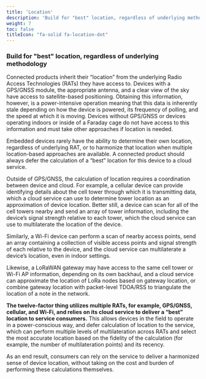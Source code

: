 ```yaml
---
title: 'Location'
description: 'Build for "best" location, regardless of underlying methodology.'
weight: 7
toc: false
titleIcon: "fa-solid fa-location-dot"
---
```


### Build for "best" location, regardless of underlying methodology

Connected products inherit their “location” from the underlying Radio Access Technologies (RATs) they have access to. Devices with a GPS/GNSS module, the appropriate antenna, and a clear view of the sky have access to satellite-based positioning. Obtaining this information, however, is a power-intensive operation meaning that this data is inherently stale depending on how the device is powered, its frequency of polling, and the speed at which it is moving. Devices without GPS/GNSS or devices operating indoors or inside of a Faraday cage do not have access to this information and must take other approaches if location is needed.

Embedded devices rarely have the ability to determine their own location, regardless of underlying RAT, or to harmonize that location when multiple location-based approaches are available. A connected product should always defer the calculation of a “best” location for this device to a cloud service.

Outside of GPS/GNSS, the calculation of location requires a coordination between device and cloud. For example, a cellular device can provide identifying details about the cell tower through which it is transmitting data, which a cloud service can use to determine tower location as an approximation of device location. Better still, a device can scan for all of the cell towers nearby and send an array of tower information, including the device’s signal strength relative to each tower, which the cloud service can use to multilaterate the location of the device.

Similarly, a Wi-Fi device can perform a scan of nearby access points, send an array containing a collection of visible access points and signal strength of each relative to the device, and the cloud service can multilaterate a device’s location, even in indoor settings.

Likewise, a LoRaWAN gateway may have access to the same cell tower or Wi-Fi AP information, depending on its own backhaul, and a cloud service can approximate the location of LoRa nodes based on gateway location, or combine gateway location with packet-level TDOA/RSS to triangulate the location of a note in the network.

**The twelve-factor thing utilizes multiple RATs, for example, GPS/GNSS, cellular, and Wi-Fi, and relies on its cloud service to deliver a “best” location to service consumers.** This allows devices in the field to operate in a power-conscious way, and defer calculation of location to the service, which can perform multiple levels of multilateration across RATs and select the most accurate location based on the fidelity of the calculation (for example, the number of multilateration points) and its recency.

As an end result, consumers can rely on the service to deliver a harmonized sense of device location, without taking on the cost and burden of performing these calculations themselves.